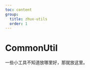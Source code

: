 ```yaml
---
toc: content
group:
  title: zhux-utils
  order: 1
---
```


# CommonUtil

一些小工具不知道放哪里好，那就放这里。

<code src="./demo/CommonUtil/addCacheWrapper.tsx"></code>

<code src="./demo/CommonUtil/genSetObjFunc.tsx"></code>

<code src="./demo/CommonUtil/abortablePromise.tsx"></code>
